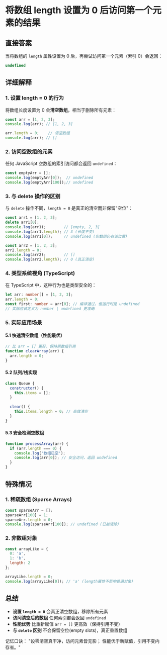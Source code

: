 # 将数组 length 设置为 0 后访问第一个元素的结果

## 直接答案

当将数组的 `length` 属性设置为 0 后，再尝试访问第一个元素（索引 0）会返回：

```javascript
undefined
```

## 详细解释

### 1. 设置 length = 0 的行为

将数组长度设置为 0 会**清空数组**，相当于删除所有元素：

```javascript
const arr = [1, 2, 3];
console.log(arr); // [1, 2, 3]

arr.length = 0;    // 清空数组
console.log(arr); // []
```

### 2. 访问空数组的元素

任何 JavaScript 空数组的索引访问都会返回 `undefined`：

```javascript
const emptyArr = [];
console.log(emptyArr[0]);  // undefined
console.log(emptyArr[100]);// undefined
```

### 3. 与 delete 操作的区别

与 `delete` 操作不同，`length = 0` 是真正的清空而非保留"空位"：

```javascript
const arr1 = [1, 2, 3];
delete arr1[0];
console.log(arr1);        // [empty, 2, 3]
console.log(arr1.length); // 3 (长度不变)
console.log(arr1[0]);     // undefined (但数组仍有该位置)

const arr2 = [1, 2, 3];
arr2.length = 0;
console.log(arr2);        // []
console.log(arr2.length); // 0 (真正清空)
```

### 4. 类型系统视角 (TypeScript)

在 TypeScript 中，这种行为也是类型安全的：

```typescript
let arr: number[] = [1, 2, 3];
arr.length = 0;
const first: number = arr[0]; // 编译通过，但运行时是 undefined
// 实际应该定义为 number | undefined 更准确
```

### 5. 实际应用场景

#### 5.1 快速清空数组（性能最优）

```javascript
// 比 arr = [] 更好，保持原数组引用
function clearArray(arr) {
  arr.length = 0;
}
```

#### 5.2 队列/栈实现

```javascript
class Queue {
  constructor() {
    this.items = [];
  }
  
  clear() {
    this.items.length = 0; // 高效清空
  }
}
```

#### 5.3 安全检测空数组

```javascript
function processArray(arr) {
  if (arr.length === 0) {
    console.log('数组已空');
    console.log(arr[0]); // 安全访问，返回 undefined
  }
}
```

## 特殊情况

### 1. 稀疏数组 (Sparse Arrays)

```javascript
const sparseArr = [];
sparseArr[100] = 1;
sparseArr.length = 0;
console.log(sparseArr[100]); // undefined (已被清除)
```

### 2. 非数组对象

```javascript
const arrayLike = { 
  0: 'a', 
  1: 'b', 
  length: 2 
};

arrayLike.length = 0;
console.log(arrayLike[0]); // 'a' (length属性不影响普通对象)
```

## 总结

- **设置 `length = 0`** 会真正清空数组，移除所有元素
- **访问清空后的数组** 任何索引都会返回 `undefined`
- **性能优势** 比重新赋值 `arr = []` 更高效（保持引用不变）
- **与 `delete` 区别** 不会保留空位(empty slots)，真正重置数组

记忆口诀：
"设零清空真干净，访问元素皆无影；
性能优于新赋值，引用不变内存省。"
